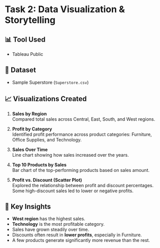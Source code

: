 # Task 2: Data Visualization & Storytelling

## 📊 Tool Used
- Tableau Public 

## 📁 Dataset
- Sample Superstore (`Superstore.csv`)

## 📈 Visualizations Created
1. **Sales by Region**  
   Compared total sales across Central, East, South, and West regions.

2. **Profit by Category**  
   Identified profit performance across product categories: Furniture, Office Supplies, and Technology.

3. **Sales Over Time**  
   Line chart showing how sales increased over the years.

4. **Top 10 Products by Sales**  
   Bar chart of the top-performing products based on sales amount.

5. **Profit vs. Discount (Scatter Plot)**  
   Explored the relationship between profit and discount percentages. Some high-discount sales led to lower or negative profits.

## 🧠 Key Insights
- **West region** has the highest sales.
- **Technology** is the most profitable category.
- Sales have grown steadily over time.
- Discounts often result in **lower profits**, especially in Furniture.
- A few products generate significantly more revenue than the rest.


